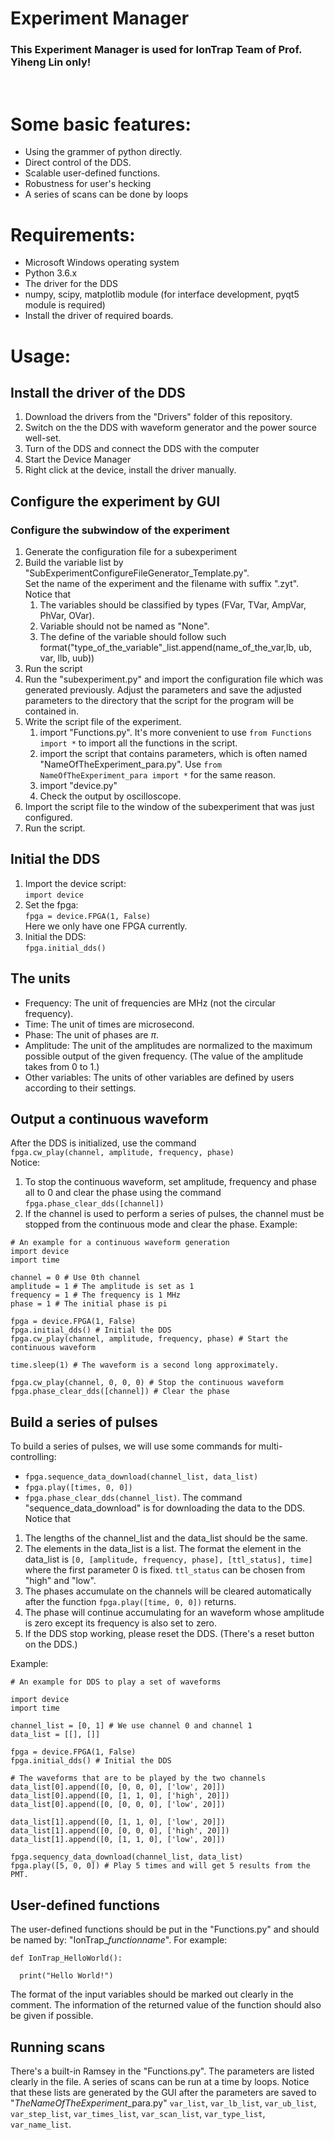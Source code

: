 <h1>Experiment Manager</h1>
<h3>This Experiment Manager is used for IonTrap Team of Prof. Yiheng Lin only!</h3><br>

# Some basic features:
  - Using the grammer of python directly.
  - Direct control of the DDS.
  - Scalable user-defined functions.
  - Robustness for user's hecking
  - A series of scans can be done by loops<br>
 
# Requirements:
  - Microsoft Windows operating system
  - Python 3.6.x
  - The driver for the DDS
  - numpy, scipy, matplotlib module (for interface development, pyqt5 module is required)
  - Install the driver of required boards.

# Usage:
## Install the driver of the DDS
1. Download the drivers from the "Drivers" folder of this repository.
2. Switch on the the DDS with waveform generator and the power source well-set.
3. Turn of the DDS and connect the DDS with the computer
4. Start the Device Manager
5. Right click at the device, install the driver manually.
   
## Configure the experiment by GUI
### Configure the subwindow of the experiment
1. Generate the configuration file for a subexperiment
  1. Build the variable list by "SubExperimentConfigureFileGenerator_Template.py". <br>Set the name of the experiment and the filename with suffix ".zyt". Notice that
     1. The variables should be classified by types (FVar, TVar, AmpVar, PhVar, OVar).
     2. Variable should not be named as "None".
     3. The define of the variable should follow such format("type_of_the_variable"_list.append(name_of_the_var,lb, ub, var, llb, uub))
  2. Run the script
2. Run the "subexperiment.py" and import the configuration file which was generated previously. Adjust the parameters and save the adjusted parameters to the directory that the script for the program will be contained in.
3. Write the script file of the experiment.
   1. import "Functions.py". It's more convenient to use `from Functions import *` to import all the functions in the script.
   2. import the script that contains parameters, which is often named "NameOfTheExperiment_para.py". Use `from NameOfTheExperiment_para import *` for the same reason.
   3. import "device.py"
   4. Check the output by oscilloscope. 
4. Import the script file to the window of the subexperiment that was just configured.
5. Run the script.

## Initial the DDS
1. Import the device script: <br>`import device`
2. Set the fpga: <br>`fpga = device.FPGA(1, False)`<br> Here we only have one FPGA currently.
3. Initial the DDS: <br>`fpga.initial_dds()`

## The units
  - Frequency: The unit of frequencies are MHz (not the circular frequency).
  - Time: The unit of times are microsecond.
  - Phase: The unit of phases are $\pi$.
  - Amplitude: The unit of the amplitudes are normalized to the maximum possible output of the given frequency. (The value of the amplitude takes from 0 to 1.)
  - Other variables: The units of other variables are defined by users according to their settings.

## Output a continuous waveform
After the DDS is initialized, use the command<br>`fpga.cw_play(channel, amplitude, frequency, phase)`<br>
Notice:
1. To stop the continuous waveform, set amplitude, frequency and phase all to 0 and clear the phase using the command<br>`fpga.phase_clear_dds([channel])`
2. If the channel is used to perform a series of pulses, the channel must be stopped from the continuous mode and clear the phase.
Example:
```
# An example for a continuous waveform generation
import device
import time

channel = 0 # Use 0th channel
amplitude = 1 # The amplitude is set as 1
frequency = 1 # The frequency is 1 MHz
phase = 1 # The initial phase is pi

fpga = device.FPGA(1, False)
fpga.initial_dds() # Initial the DDS
fpga.cw_play(channel, amplitude, frequency, phase) # Start the continuous waveform

time.sleep(1) # The waveform is a second long approximately.

fpga.cw_play(channel, 0, 0, 0) # Stop the continuous waveform
fpga.phase_clear_dds([channel]) # Clear the phase
```
   
## Build a series of pulses
To build a series of pulses, we will use some commands for multi-controlling:
  - `fpga.sequence_data_download(channel_list, data_list)`
  - `fpga.play([times, 0, 0])`
  - `fpga.phase_clear_dds(channel_list)`.
The command "sequence_data_download" is for downloading the data to the DDS. Notice that
  1. The lengths of the channel_list and the data_list should be the same.
  2. The elements in the data_list is a list. The format the element in the data_list is `[0, [amplitude, frequency, phase], [ttl_status], time]` where the first parameter 0 is fixed. `ttl_status` can be chosen from "high" and "low".
  3. The phases accumulate on the channels will be cleared automatically after the function `fpga.play([time, 0, 0])` returns.
  4. The phase will continue accumulating for an waveform whose amplitude is zero except its frequency is also set to zero.
  5. If the DDS stop working, please reset the DDS. (There's a reset button on the DDS.)<br>

Example:
```
# An example for DDS to play a set of waveforms

import device
import time

channel_list = [0, 1] # We use channel 0 and channel 1
data_list = [[], []]

fpga = device.FPGA(1, False)
fpga.initial_dds() # Initial the DDS

# The waveforms that are to be played by the two channels
data_list[0].append([0, [0, 0, 0], ['low', 20]])
data_list[0].append([0, [1, 1, 0], ['high', 20]])
data_list[0].append([0, [0, 0, 0], ['low', 20]])

data_list[1].append([0, [1, 1, 0], ['low', 20]])
data_list[1].append([0, [0, 0, 0], ['high', 20]])
data_list[1].append([0, [1, 1, 0], ['low', 20]])

fpga.sequency_data_download(channel_list, data_list)
fpga.play([5, 0, 0]) # Play 5 times and will get 5 results from the PMT.
```

## User-defined functions
The user-defined functions should be put in the "Functions.py" and should be named by: "IonTrap_*functionname*". For example:
```
def IonTrap_HelloWorld():
  
  print("Hello World!")
```
The format of the input variables should be marked out clearly in the comment. The information of the returned value of the function should also be given if possible.

## Running scans
There's a built-in Ramsey in the "Functions.py". The parameters are listed clearly in the file. A series of scans can be run at a time by loops. Notice that these lists are generated by the GUI after the parameters are saved to "*TheNameOfTheExperiment*_para.py"
```var_list```, ```var_lb_list```, ```var_ub_list```, ```var_step_list```, ```var_times_list```, ```var_scan_list```, ```var_type_list```, ```var_name_list```.
